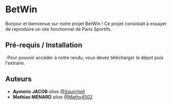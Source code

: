 # BetWin

Bonjour et bienvenue sur notre projet BetWin ! Ce projet consistait à essayer de reproduire un site fonctionnel de Paris Sportifs.

## Pré-requis / Installation

-Pour pouvoir accéder à notre rendu, vous devez télécharger le dépot puis l'extraire.

## Auteurs

-   **Aymeric JACOB** _alias_ [@Squirrhell](https://github.com/Squirrhell)
-   **Mathias MÉNARD** _alias_ [@Mathy4502](https://github.com/Mathy4502)
